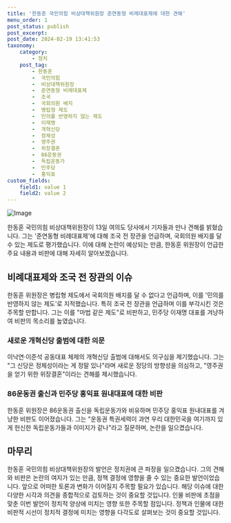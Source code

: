 ```yaml
---
title: '한동훈 국민의힘 비상대책위원장 준연동형 비례대표제에 대한 견해'
menu_order: 1
post_status: publish
post_excerpt: 
post_date: 2024-02-19 13:41:53
taxonomy:
    category:
        - 정치
    post_tag:
        - 한동훈
        -  국민의힘
        -  비상대책위원장
        -  준연동형 비례대표제
        -  조국
        -  국회의원 배지
        -  병립형 제도
        -  민의를 반영하지 않는 제도
        -  이재명
        -  개혁신당
        -  정체성
        -  영주권
        -  위장결혼
        -  86운동권
        -  독립운동가
        -  민주당
        -  홍익표
custom_fields:
    field1: value 1
    field2: value 2
---
```


![Image](https://imgnews.pstatic.net/image/660/2024/02/13/0000055459_001_20240213111901575.jpg?type=w647)

한동훈 국민의힘 비상대책위원장이 13일 여의도 당사에서 기자들과 만나 견해를 밝혔습니다. 그는 '준연동형 비례대표제'에 대해 조국 전 장관을 언급하며, 국회의원 배지를 달 수 있는 제도로 평가했습니다. 이에 대해 논란이 예상되는 만큼, 한동훈 위원장이 언급한 주요 내용과 비판에 대해 자세히 알아보겠습니다.
## 비례대표제와 조국 전 장관의 이슈
한동훈 위원장은 병립형 제도에서 국회의원 배지를 달 수 없다고 언급하며, 이를 '민의를 반영하지 않는 제도'로 지적했습니다. 특히 조국 전 장관을 언급하며 이를 부각시킨 것은 주목할 만합니다. 그는 이를 "마법 같은 제도"로 비판하고, 민주당 이재명 대표를 겨냥하여 비판의 목소리를 높였습니다.
### 새로운 개혁신당 출범에 대한 의문
이낙연·이준석 공동대표 체제의 개혁신당 출범에 대해서도 의구심을 제기했습니다. 그는 "그 신당은 정체성이라는 게 정말 있나"라며 새로운 정당의 방향성을 의심하고, "영주권을 얻기 위한 위장결혼"이라는 견해를 제시했습니다.
### 86운동권 출신과 민주당 홍익표 원내대표에 대한 비판
한동훈 위원장은 86운동권 출신을 독립운동가와 비유하며 민주당 홍익표 원내대표를 겨냥한 비판도 이어졌습니다. 그는 "운동권 특권세력이 과연 우리 대한민국을 여기까지 있게 헌신한 독립운동가들과 이미지가 같나"라고 질문하며, 논란을 일으켰습니다.
## 마무리
한동훈 국민의힘 비상대책위원장의 발언은 정치권에 큰 파장을 일으켰습니다. 그의 견해와 비판은 논란의 여지가 있는 만큼, 정책 결정에 영향을 줄 수 있는 중요한 발언이었습니다. 앞으로 어떠한 토론과 변화가 이어질지 주목할 필요가 있습니다. 해당 이슈에 대한 다양한 시각과 의견을 종합적으로 검토하는 것이 중요할 것입니다. 인물 비판에 초점을 맞춘 이번 발언이 정치적 양상에 미치는 영향 또한 주목할 점입니다. 정책과 인물에 대한 비판적 시선이 정치적 결정에 미치는 영향을 다각도로 살펴보는 것이 중요할 것입니다.
